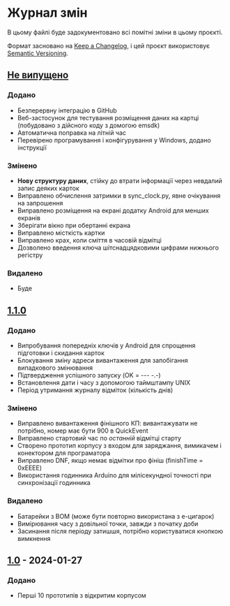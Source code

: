 # Журнал змін

В цьому файлі буде задокументовано всі помітні зміни в цьому проєкті.

Формат засновано на [Keep a Changelog](https://keepachangelog.com/en/1.1.0/),
і цей проєкт використовує [Semantic Versioning](https://semver.org/spec/v2.0.0.html).

## [Не випущено]

### Додано

- Безперервну інтеграцію в GitHub
- Веб-застосунок для тестування розміщення даних на картці (побудовано з дійсного коду з домогою emsdk)
- Автоматична поправка на літній час
- Перевірено програмування і конфігурування у Windows, додано інструкції

### Змінено

- **Нову структуру даних**, стійку до втрати інформації через невдалий запис деяких карток
- Виправлено обчислення затримки в sync_clock.py, явне очікування на запрошення
- Виправлено розміщення на екрані додатку Android для менших екранів
- Зберігати вікно при обертанні екрана
- Виправлено місткість картки
- Виправлено крах, коли сміття в часовій відмітці
- Дозволено введення ключа шітснадцядковими цифрами нижнього регістру

### Видалено

- Буде

## [1.1.0]

### Додано

- Випробування попередніх ключів у Android для спрощення підготовки і скидання карток
- Блокування зміну адреси вивантаження для запобігання випадкового змінювання
- Підтвердження успішного запуску (OK = --- -.-)
- Встановлення дати і часу з допомогою таймштампу UNIX
- Період утримання журналу відміток (кількість днів)

### Змінено

- Виправлено вивантаження фінішного КП: вивантажувати не потрібно, номер має бути 900 в QuickEvent
- Виправлено стартовий час по *останній* відмітці старту
- Створено прототип корпусу з входом для заряджання, вимикачем і конектором для програматора
- Виправлено DNF, якщо немає відмітки про фініш (finishTime = 0xEEEE)
- Використання годинника Arduino для мілісекундної точності при синхронізації годинника

### Видалено

- Батарейки з BOM (може бути повторно використана з е-цигарок)
- Вимірювання часу з довільної точки, завжди з початку доби
- Засинання після періоду затишшя, потрібно користуватися кнопкою вимкнення

## [1.0] - 2024-01-27

### Додано

- Перші 10 прототипів з відкритим корпусом

[Не випущено]: https://github.com/sakhnik/arduin-o-punch/compare/v1.1.0...HEAD
[1.1.0]: https://github.com/sakhnik/arduin-o-punch/compare/v1.0...v1.1.0
[1.0]: https://github.com/sakhnik/arduin-o-punch/releases/tag/v1.0
